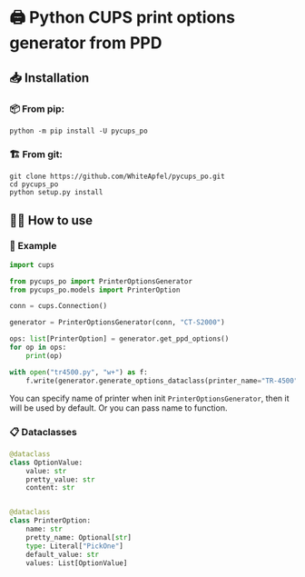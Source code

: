 # 🖨 Python CUPS print options generator from PPD

## 📥 Installation

### 📦 From pip:

```shell
python -m pip install -U pycups_po
```

### 🏗 From git:

```shell
git clone https://github.com/WhiteApfel/pycups_po.git
cd pycups_po
python setup.py install
```


## 🧑‍🏫 How to use

### 🐍 Example

```python
import cups

from pycups_po import PrinterOptionsGenerator
from pycups_po.models import PrinterOption

conn = cups.Connection()

generator = PrinterOptionsGenerator(conn, "CT-S2000")

ops: list[PrinterOption] = generator.get_ppd_options()
for op in ops:
    print(op)

with open("tr4500.py", "w+") as f:
    f.write(generator.generate_options_dataclass(printer_name="TR-4500"))
```

You can specify name of printer when init `PrinterOptionsGenerator`, then it will be used by default. 
Or you can pass name to function.

### 📋 Dataclasses
```python
@dataclass
class OptionValue:
    value: str
    pretty_value: str
    content: str


@dataclass
class PrinterOption:
    name: str
    pretty_name: Optional[str]
    type: Literal["PickOne"]
    default_value: str
    values: List[OptionValue]
```